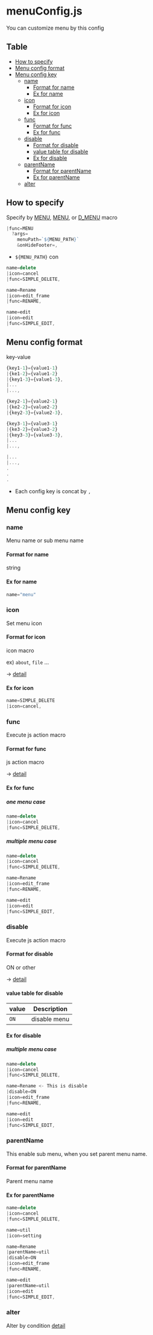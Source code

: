# menuConfig.js

You can customize menu by this config

Table
-----------------
<!-- vim-markdown-toc GFM -->

* [How to specify](#how-to-specify)
* [Menu config format](#menu-config-format)
* [Menu config key](#menu-config-key)
    * [name](#name)
        * [Format for name](#format-for-name)
        * [Ex for name](#ex-for-name)
    * [icon](#icon)
        * [Format for icon](#format-for-icon)
        * [Ex for icon](#ex-for-icon)
    * [func](#func)
        * [Format for func](#format-for-func)
        * [Ex for func](#ex-for-func)
    * [disable](#disable)
        * [Format for disable](#format-for-disable)
        * [value table for disable](#value-table-for-disable)
        * [Ex for disable](#ex-for-disable)
    * [parentName](#parentname)
        * [Format for parentName](#format-for-parentname)
        * [Ex for parentName](#ex-for-parentname)
    * [alter](#alter)

## How to specify

Specify by [MENU](https://github.com/puutaro/CommandClick/blob/master/md/developer/js_action/js_action_macro_for_list_index.md#menu), [MENU](https://github.com/puutaro/CommandClick/blob/master/md/developer/js_action/js_action_macro_for_toolbar.md#menu), or [D_MENU](https://github.com/puutaro/CommandClick/blob/master/md/developer/js_action/js_action_macro_for_toolbar.md#menu) macro

```js.js
|func=MENU
  ?args=
    menuPath=`${MENU_PATH}`
    &onHideFooter=,
```

- `${MENU_PATH}` con

```js.js
name=delete
|icon=cancel
|func=SIMPLE_DELETE,

name=Rename
|icon=edit_frame
|func=RENAME,

name=edit
|icon=edit
|func=SIMPLE_EDIT,
```

## Menu config format

key-value

```js.js
{key1-1}={value1-1}
|{ke1-2}={value1-2}
|{key1-3}={value1-3},
|...
|...,

{key2-1}={value2-1}
|{ke2-2}={value2-2}
|{key2-3}={value2-3},

{key3-1}={value3-1}
|{ke3-2}={value3-2}
|{key3-3}={value3-3},
|...
|...,

|...
|...,
.
.
.
```

- Each config key is concat by `,`

## Menu config key

### name

Menu name or sub menu name

#### Format for name

string

#### Ex for name

```js.js
name="menu"
```

### icon

Set menu icon

#### Format for icon

icon macro

ex) `about`, `file` ... 

-> [detail](https://github.com/puutaro/CommandClick/blob/master/md/developer/collection/icons.md)

#### Ex for icon

```js.js
name=SIMPLE_DELETE
|icon=cancel,
```

### func

Execute js action macro

#### Format for func

js action macro

-> [detail](https://github.com/puutaro/CommandClick/blob/master/md/developer/js_action) 

#### Ex for func

##### one menu case 

```js.js
name=delete
|icon=cancel
|func=SIMPLE_DELETE,
```
##### multiple menu case

```js.js
name=delete
|icon=cancel
|func=SIMPLE_DELETE,

name=Rename
|icon=edit_frame
|func=RENAME,

name=edit
|icon=edit
|func=SIMPLE_EDIT,
```

### disable

Execute js action macro

#### Format for disable

ON or other

-> [detail](https://github.com/puutaro/CommandClick/blob/master/md/developer/js_action)

#### value table for disable

| value  | Description            | 
|--------|------------------------|
| `ON`   | disable menu           |

#### Ex for disable

##### multiple menu case

```js.js
name=delete
|icon=cancel
|func=SIMPLE_DELETE,

name=Rename <- This is disable
|disable=ON
|icon=edit_frame
|func=RENAME,

name=edit
|icon=edit
|func=SIMPLE_EDIT,
```

### parentName

This enable sub menu, when you set parent menu name.

#### Format for parentName

Parent menu name

#### Ex for parentName

```js.js
name=delete
|icon=cancel
|func=SIMPLE_DELETE,

name=util
|icon=setting

name=Rename
|parentName=util
|disable=ON
|icon=edit_frame
|func=RENAME,

name=edit
|parentName=util
|icon=edit
|func=SIMPLE_EDIT,
```

### alter

Alter by condition [detail](https://github.com/puutaro/CommandClick/blob/master/md/developer/configs/alter.md)
